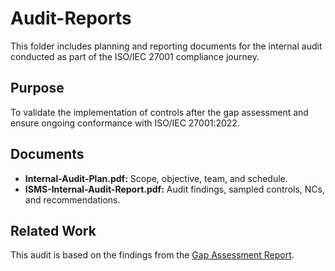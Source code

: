 # Audit-Reports

This folder includes planning and reporting documents for the internal audit conducted as part of the ISO/IEC 27001 compliance journey.

## Purpose
To validate the implementation of controls after the gap assessment and ensure ongoing conformance with ISO/IEC 27001:2022.

## Documents
- **Internal-Audit-Plan.pdf:** Scope, objective, team, and schedule.
- **ISMS-Internal-Audit-Report.pdf:** Audit findings, sampled controls, NCs, and recommendations.

## Related Work
This audit is based on the findings from the [Gap Assessment Report](../ISO27001-Gap-Assessment/Gap-Assessment-Report.pdf).
